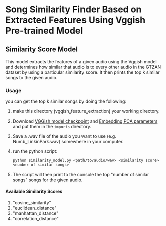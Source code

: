 # Song Similarity Finder Based on Extracted Features Using Vggish Pre-trained Model

## Similarity Score Model

This model extracts the features of a given audio using the Vggish model and determines how similar that audio is to every other audio in the GTZAN dataset by using a particular similarity score. It then prints the top k similar songs to the given audio.


### Usage

you can get the top k similar songs by doing the following:

1. make this directory (vggish_feature_extraction) your working directory.

2. Download [VGGish model checkpoint](https://storage.googleapis.com/audioset/vggish_model.ckpt) and [Embedding PCA parameters](https://storage.googleapis.com/audioset/vggish_pca_params.npz) and put them in the `imports` directory.

3. Save a .wav file of the audio you want to use (e.g. Numb_LinkinPark.wav) somewhere in your computer.

4. run the python script:
    ```
    python similarity_model.py <path/to/audio/wav> <similarity score> <number of similar songs>
    ```

5. The script will then print to the console the top "number of similar songs" songs for the given audio.

#### Available Similarity Scores
1. "cosine_similarity"
2. "euclidean_distance"
3. "manhattan_distance"
4. "correlation_distance"
